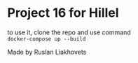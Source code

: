 # Project 16 for Hillel


to use it, clone the repo and use command <br>
`docker-compose up --build`

Made by Ruslan Liakhovets
